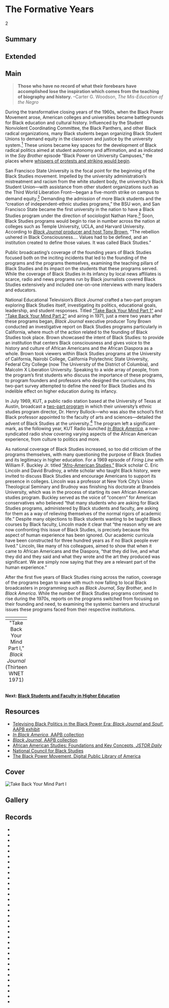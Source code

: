 # The Formative Years

2

## Summary

## Extended

## Main

>**Those who have no record of what their forebears have accomplished lose the inspiration which comes from the teaching of biography and history.**
 –Carter G. Woodson, *The Mis-Education of the Negro*

During the transformative closing years of the 1960s, when the Black Power Movement arose, American colleges and universities became battlegrounds for Black education and cultural history. Influenced by the Student Nonviolent Coordinating Committee, the Black Panthers, and other Black radical organizations, many Black students began organizing Black Student Unions to demand equity in the classroom and justice by the university system.[<sup>1</sup>](/exhibits/odyssey-of-black-studies-in-public-broadcasting/notes#1) These unions became key spaces for the development of Black radical politics aimed at student autonomy and affirmation, and as indicated in the *Say Brother* episode “Black Power on University Campuses,” the places where [whispers of protests and striking would begin](https://americanarchive.org/catalog/cpb-aacip-15-99p2w600). 

San Francisco State University is the focal point for the beginning of the Black Studies movement. Impelled by the university administration’s mistreatment and racism from the white student body, the university’s Black Student Union—with assistance from other student organizations such as the Third World Liberation Front—began a five-month strike on campus to demand equity.[<sup>2</sup>](/exhibits/odyssey-of-black-studies-in-public-broadcasting/notes#2) Demanding the admission of more Black students and the “creation of independent-ethnic studies programs,” the BSU won, and San Francisco State became the first university in the nation to have a Black Studies program under the direction of sociologist Nathan Hare.[<sup>3</sup>](/exhibits/odyssey-of-black-studies-in-public-broadcasting/notes#3) Soon, Black Studies programs would begin to rise in number across the nation at colleges such as Temple University, UCLA, and Harvard University. According to [*Black Journal* producer and host Tony Brown](https://americanarchive.org/catalog/cpb-aacip-62-1v5bc3t37z?start=338.43&end=386.25), "The rebellion ushered in Black Consciousness…. Values had to be defined, and an institution created to define those values. It was called Black Studies.”

Public broadcasting’s coverage of the founding years of Black Studies focused both on the inciting incidents that led to the founding of the programs and the programs themselves, examining the teaching pillars of Black Studies and its impact on the students that these programs served. While the coverage of Black Studies in its infancy by local news affiliates is scarce, radio and news programs run by Black journalists covered Black Studies extensively and included one-on-one interviews with many leaders and educators. 

National Educational Television’s *Black Journal* crafted a two-part program exploring Black Studies itself, investigating its politics, educational goals, leadership, and student responses. Titled [“Take Back Your Mind Part 1”](https://americanarchive.org/catalog/cpb-aacip-62-1v5bc3t37z) and [“Take Back Your Mind Part 2”](https://americanarchive.org/catalog/cpb-aacip-62-kp7tm72c6x) and airing in 1971, just a mere two years after these programs began, *Black Journal* executive producer Tony Brown conducted an investigative report on Black Studies programs particularly in California, where much of the action related to the founding of Black Studies took place. Brown showcased the intent of Black Studies: to provide an institution that centers Black consciousness and gives voice to the history and culture of African Americans and the African Diaspora as a whole. Brown took viewers within Black Studies programs at the University of California, Nairobi College, California Polytechnic State University, Federal City College (now The University of the District of Columbia), and Malcolm X Liberation University. Speaking to a wide array of people, from the program’s first students who discuss the importance of these programs, to program founders and professors who designed the curriculums, this two-part survey attempted to define the need for Black Studies and its indelible effect on higher education during its infancy. 

In July 1969, KUT, a public radio station based at the University of Texas at Austin, broadcast a [two-part program](https://americanarchive.org/catalog/cpb-aacip-529-8g8ff3n557) in which their university’s ethnic studies program director, Dr. Henry Bullock—who was also the school’s first Black professor appointed to the faculty of arts and sciences—detailed the advent of Black Studies at the university.[<sup>4</sup>](/exhibits/odyssey-of-black-studies-in-public-broadcasting/notes#4) The program left a significant mark, as the following year, KUT Radio launched [*In Black America*](https://americanarchive.org/special_collections/kut-in-black-america), a now-syndicated radio show covering varying aspects of the African American experience, from culture to politics and more.

As national coverage of Black Studies increased, so too did criticism of the programs themselves, with many questioning the purpose of Black Studies and its legitimacy in higher education. For a 1969 episode of *Firing Line* with William F. Buckley Jr. titled [“Afro-American Studies,”](https://americanarchive.org/catalog/cpb-aacip-514-j678s4kj6z) Black scholar C. Eric Lincoln and David Brudnoy, a white scholar who taught Black history, were invited to discuss Black Studies and encourage Americans to support its presence in colleges. Lincoln was a professor at New York City’s Union Theological Seminary and Brudnoy was finishing his doctorate at Brandeis University, which was in the process of starting its own African American studies program. Buckley served as the voice of “concern” for American conservatives who believed “that many students who are asking for Black Studies programs, administered by Black students and faculty, are asking for them as a way of relieving themselves of the normal rigors of academic life.” Despite many objections to Black students wanting to be taught Black courses by Black faculty, Lincoln made it clear that “the reason why we are now confronting this issue of Black Studies, is precisely because this aspect of human experience has been ignored. Our academic curricula have been constructed for three hundred years as if no Black people ever lived.” Lincoln, like many of his colleagues, aimed to show that when it came to African Americans and the Diaspora, “that they did live, and what they did and they said and what they wrote and the art they produced was significant. We are simply now saying that they are a relevant part of the human experience.” 

After the first five years of Black Studies rising across the nation, coverage of the programs began to wane with much now falling to local Black broadcasters in programming such as *Black Journal*, *Say Brother*, and *In Black America*. While the number of Black Studies programs continued to rise during the 1970s, reports on the programs switched from focusing on their founding and need, to examining the systemic barriers and structural issues these programs faced from their respective institutions. 

<table class="exhibit-image half-image">
<caption align="bottom" class="exhibit-caption">"Take Back Your Mind Part I," <em>Black Journal</em> (Thirteen WNET 1971)</caption>
<tr><td><a href="https://americanarchive.org/catalog/cpb-aacip-62-1v5bc3t37z" target="_blank"><img src="https://s3.amazonaws.com/americanarchive.org/exhibits/takebackyourmind2.png" class="big-image" alt=""Take Back Your Mind Part I," *Black Journal* (Thirteen WNET 1971)"/></a></td></tr>
</table>

#### Next: [Black Students and Faculty in Higher Education](/exhibits/odyssey-of-black-studies-in-public-broadcasting/3-black-students-and-faculty-in-higher-education)

## Resources

- [Televising Black Politics in the Black Power Era: *Black Journal* and *Soul!*, AAPB exhibit](https://americanarchive.org/exhibits/black-power/)
- [*In Black America*, AAPB collection](https://americanarchive.org/special_collections/kut-in-black-america/)
- [*Black Journal*, AAPB collection](https://americanarchive.org/special_collections/black-journal/)
- [African American Studies: Foundations and Key Concepts, *JSTOR Daily*](https://daily.jstor.org/african-american-studies-foundations-and-key-concepts/)
- [National Council for Black Studies](https://ncbsonline.org/)
- [The Black Power Movement, Digital Public Library of America](https://dp.la/primary-source-sets/the-black-power-movement/)


## Cover
  <img title="Cover Image" alt="Take Back Your Mind Part I" src="https://s3.amazonaws.com/americanarchive.org/exhibits/takebackyourmind2.png">

## Gallery

## Records
- [](/catalog/cpb-aacip-62-1v5bc3t37z)
- [](/catalog/cpb-aacip-62-kp7tm72c6x)
- [](/catalog/cpb-aacip-529-8g8ff3n557)
- [](/catalog/cpb-aacip-529-rn3028qv4k)
- [](/catalog/cpb-aacip-529-445h990g1k)
- [](/catalog/cpb-aacip-514-j678s4kj6z)
- [](/catalog/cpb-aacip-293-vq2s46hp12)
- [](/catalog/cpb-aacip-293-61rfjdrs)
- [](/catalog/cpb-aacip-15-9s17ss5w)
- [](/catalog/cpb-aacip-88-s46h12vq61)
- [](/catalog/cpb-aacip-fb2cd765573)
- [](/catalog/cpb-aacip-df0befbce31)
- [](/catalog/cpb-aacip-1b389924a6a)
- [](/catalog/cpb-aacip-f1ec16219f1)
- [](/catalog/cpb-aacip-529-qr4nk37g39)
- [](/catalog/cpb-aacip-529-cj87h1ft9m)
- [](/catalog/cpb-aacip-529-bc3st7g114)
- [](/catalog/cpb-aacip-529-5m6251gr14)
- [](/catalog/cpb-aacip-529-jq0sq8rq81)
- [](/catalog/cpb-aacip-529-w66930q94g)
- [](/catalog/cpb-aacip-529-ks6j09xd29)
- [](/catalog/cpb-aacip-529-p843r0r62f)
- [](/catalog/cpb-aacip-529-j96057f42z)
- [](/catalog/cpb-aacip-345-94hmh173)
- [](/catalog/cpb-aacip-15-99p2w600)
- [](/catalog/cpb-aacip-500-vm42wr90)
- [](/catalog/cpb-aacip-529-7659c6t81v)
- [](/catalog/cpb-aacip-305-1289335k)
- [](/catalog/cpb-aacip-305-89r22j6z)
- [](/catalog/cpb-aacip/345-33dz0cv0)
- [](/catalog/cpb-aacip-191-182jm7sh)
- [](/catalog/cpb-aacip-17-89281hpg)
- [](/catalog/cpb-aacip-3286ed6e25c)
